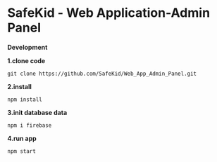 # SafeKid - Web Application-Admin Panel

**Development**


**1.clone code**
```
git clone https://github.com/SafeKid/Web_App_Admin_Panel.git
```

**2.install**
```
npm install
```

**3.init database data**
```
npm i firebase
```

**4.run app**
```
npm start
```

